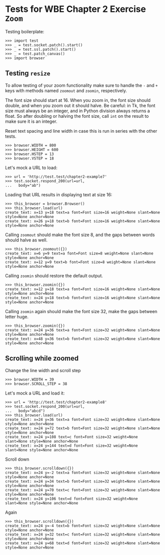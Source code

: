 Tests for WBE Chapter 2 Exercise `Zoom`
==============================================

Testing boilerplate:

    >>> import test
    >>> _ = test.socket.patch().start()
    >>> _ = test.ssl.patch().start()
    >>> _ = test.patch_canvas()
    >>> import browser

Testing `resize`
------------------

To allow testing of your zoom functionality make sure to handle the `-` and `+` keys
with methods named `zoomout` and `zoomin`, respectively.

The font size should start at 16. When you zoom in, the font size should double, and when you zoom out it should halve.
Be careful: in Tk, the font size must always be an integer, and in Python division always returns a float.
So after doubling or halving the font size, call `int` on the result to make sure it is an integer.

Reset text spacing and line width in case this is run in series with the other
tests.

    >>> browser.WIDTH = 800
    >>> browser.HEIGHT = 600
    >>> browser.HSTEP = 13
    >>> browser.VSTEP = 18

Let's mock a URL to load:

    >>> url = 'http://test.test/chapter2-example7'
    >>> test.socket.respond_200(url=url,
    ...   body="ab")

Loading that URL results in displaying text at size 16:

    >>> this_browser = browser.Browser()
    >>> this_browser.load(url)
    create_text: x=13 y=18 text=a font=Font size=16 weight=None slant=None style=None anchor=None
    create_text: x=26 y=18 text=b font=Font size=16 weight=None slant=None style=None anchor=None

Calling `zoomout` should make the font size 8, and the gaps between words should halve as well.

    >>> this_browser.zoomout({})
    create_text: x=6 y=9 text=a font=Font size=8 weight=None slant=None style=None anchor=None
    create_text: x=12 y=9 text=b font=Font size=8 weight=None slant=None style=None anchor=None

Calling `zoomin` should restore the default output.

    >>> this_browser.zoomin({})
    create_text: x=12 y=18 text=a font=Font size=16 weight=None slant=None style=None anchor=None
    create_text: x=24 y=18 text=b font=Font size=16 weight=None slant=None style=None anchor=None

Calling `zoomin` again should make the font size 32, make the gaps between letter huge.

    >>> this_browser.zoomin({})
    create_text: x=24 y=36 text=a font=Font size=32 weight=None slant=None style=None anchor=None
    create_text: x=48 y=36 text=b font=Font size=32 weight=None slant=None style=None anchor=None

Scrolling while zoomed
---------------------

Change the line width and scroll step

    >>> browser.WIDTH = 39
    >>> browser.SCROLL_STEP = 38

Let's mock a URL and load it:

    >>> url = 'http://test.test/chapter2-example8'
    >>> test.socket.respond_200(url=url,
    ...   body="abcd")
    >>> this_browser.load(url)
    create_text: x=24 y=36 text=a font=Font size=32 weight=None slant=None style=None anchor=None
    create_text: x=24 y=72 text=b font=Font size=32 weight=None slant=None style=None anchor=None
    create_text: x=24 y=108 text=c font=Font size=32 weight=None slant=None style=None anchor=None
    create_text: x=24 y=144 text=d font=Font size=32 weight=None slant=None style=None anchor=None

Scroll down

    >>> this_browser.scrolldown({})
    create_text: x=24 y=-2 text=a font=Font size=32 weight=None slant=None style=None anchor=None
    create_text: x=24 y=34 text=b font=Font size=32 weight=None slant=None style=None anchor=None
    create_text: x=24 y=70 text=c font=Font size=32 weight=None slant=None style=None anchor=None
    create_text: x=24 y=106 text=d font=Font size=32 weight=None slant=None style=None anchor=None
    
Again

    >>> this_browser.scrolldown({})
    create_text: x=24 y=-4 text=b font=Font size=32 weight=None slant=None style=None anchor=None
    create_text: x=24 y=32 text=c font=Font size=32 weight=None slant=None style=None anchor=None
    create_text: x=24 y=68 text=d font=Font size=32 weight=None slant=None style=None anchor=None
